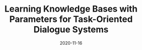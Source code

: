 ---
title: "Learning Knowledge Bases with Parameters for Task-Oriented Dialogue Systems"
collection: publications
status: published
permalink: /publication/2020-11-16-paper-learning
excerpt: ''
date: 2020-11-16
venue: 'Findings of EMNLP'
paperurl: 'https://arxiv.org/pdf/2009.13656.pdf'
authors: 'Andrea Madotto, Samuel Cahyawijaya, Genta Indra Winata, Yan Xu, Zihan Liu, Zhaojiang Lin, Pascale Fung'
citation: ''
paper: 'https://arxiv.org/pdf/2009.13656.pdf'
---
